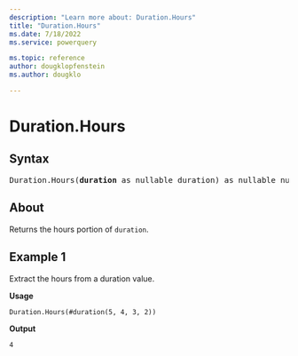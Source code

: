 ```yaml
---
description: "Learn more about: Duration.Hours"
title: "Duration.Hours"
ms.date: 7/18/2022
ms.service: powerquery

ms.topic: reference
author: dougklopfenstein
ms.author: dougklo

---
```

# Duration.Hours

## Syntax

<pre>
Duration.Hours(<b>duration</b> as nullable duration) as nullable number
</pre>
  
## About

Returns the hours portion of `duration`.

## Example 1

Extract the hours from a duration value.

**Usage**

```powerquery-m
Duration.Hours(#duration(5, 4, 3, 2))
```

**Output**

`4`
